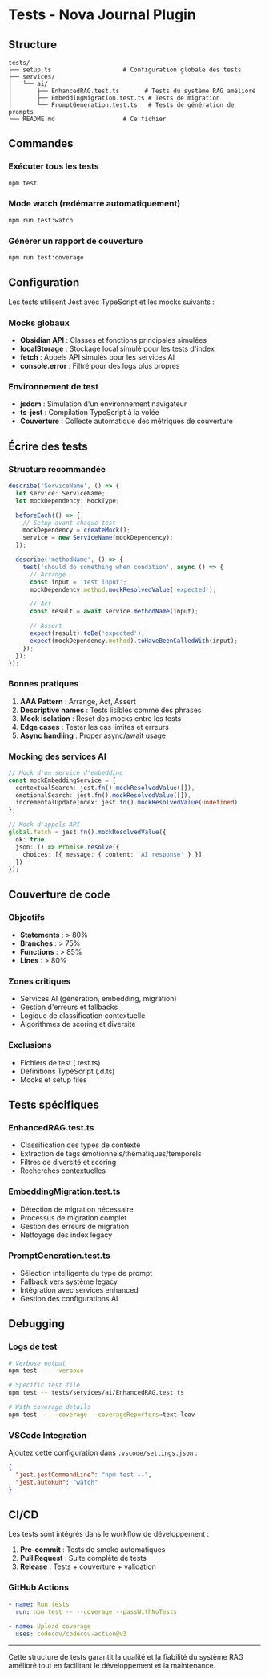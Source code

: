 # Tests - Nova Journal Plugin

## Structure

```
tests/
├── setup.ts                    # Configuration globale des tests
├── services/
│   └── ai/
│       ├── EnhancedRAG.test.ts       # Tests du système RAG amélioré
│       ├── EmbeddingMigration.test.ts # Tests de migration
│       └── PromptGeneration.test.ts   # Tests de génération de prompts
└── README.md                   # Ce fichier
```

## Commandes

### Exécuter tous les tests
```bash
npm test
```

### Mode watch (redémarre automatiquement)
```bash
npm run test:watch
```

### Générer un rapport de couverture
```bash
npm run test:coverage
```

## Configuration

Les tests utilisent Jest avec TypeScript et les mocks suivants :

### Mocks globaux
- **Obsidian API** : Classes et fonctions principales simulées
- **localStorage** : Stockage local simulé pour les tests d'index
- **fetch** : Appels API simulés pour les services AI
- **console.error** : Filtré pour des logs plus propres

### Environnement de test
- **jsdom** : Simulation d'un environnement navigateur
- **ts-jest** : Compilation TypeScript à la volée
- **Couverture** : Collecte automatique des métriques de couverture

## Écrire des tests

### Structure recommandée
```typescript
describe('ServiceName', () => {
  let service: ServiceName;
  let mockDependency: MockType;

  beforeEach(() => {
    // Setup avant chaque test
    mockDependency = createMock();
    service = new ServiceName(mockDependency);
  });

  describe('methodName', () => {
    test('should do something when condition', async () => {
      // Arrange
      const input = 'test input';
      mockDependency.method.mockResolvedValue('expected');

      // Act
      const result = await service.methodName(input);

      // Assert
      expect(result).toBe('expected');
      expect(mockDependency.method).toHaveBeenCalledWith(input);
    });
  });
});
```

### Bonnes pratiques

1. **AAA Pattern** : Arrange, Act, Assert
2. **Descriptive names** : Tests lisibles comme des phrases
3. **Mock isolation** : Reset des mocks entre les tests
4. **Edge cases** : Tester les cas limites et erreurs
5. **Async handling** : Proper async/await usage

### Mocking des services AI

```typescript
// Mock d'un service d'embedding
const mockEmbeddingService = {
  contextualSearch: jest.fn().mockResolvedValue([]),
  emotionalSearch: jest.fn().mockResolvedValue([]),
  incrementalUpdateIndex: jest.fn().mockResolvedValue(undefined)
};

// Mock d'appels API
global.fetch = jest.fn().mockResolvedValue({
  ok: true,
  json: () => Promise.resolve({
    choices: [{ message: { content: 'AI response' } }]
  })
});
```

## Couverture de code

### Objectifs
- **Statements** : > 80%
- **Branches** : > 75%
- **Functions** : > 85%
- **Lines** : > 80%

### Zones critiques
- Services AI (génération, embedding, migration)
- Gestion d'erreurs et fallbacks
- Logique de classification contextuelle
- Algorithmes de scoring et diversité

### Exclusions
- Fichiers de test (.test.ts)
- Définitions TypeScript (.d.ts)
- Mocks et setup files

## Tests spécifiques

### EnhancedRAG.test.ts
- Classification des types de contexte
- Extraction de tags émotionnels/thématiques/temporels
- Filtres de diversité et scoring
- Recherches contextuelles

### EmbeddingMigration.test.ts
- Détection de migration nécessaire
- Processus de migration complet
- Gestion des erreurs de migration
- Nettoyage des index legacy

### PromptGeneration.test.ts
- Sélection intelligente du type de prompt
- Fallback vers système legacy
- Intégration avec services enhanced
- Gestion des configurations AI

## Debugging

### Logs de test
```bash
# Verbose output
npm test -- --verbose

# Specific test file
npm test -- tests/services/ai/EnhancedRAG.test.ts

# With coverage details
npm test -- --coverage --coverageReporters=text-lcov
```

### VSCode Integration
Ajoutez cette configuration dans `.vscode/settings.json` :
```json
{
  "jest.jestCommandLine": "npm test --",
  "jest.autoRun": "watch"
}
```

## CI/CD

Les tests sont intégrés dans le workflow de développement :

1. **Pre-commit** : Tests de smoke automatiques
2. **Pull Request** : Suite complète de tests
3. **Release** : Tests + couverture + validation

### GitHub Actions
```yaml
- name: Run tests
  run: npm test -- --coverage --passWithNoTests
  
- name: Upload coverage
  uses: codecov/codecov-action@v3
```

---

Cette structure de tests garantit la qualité et la fiabilité du système RAG amélioré tout en facilitant le développement et la maintenance.
